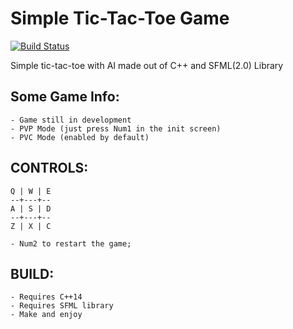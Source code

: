 # Simple Tic-Tac-Toe Game 
[![Build Status](https://travis-ci.org/rodrigovb96/tic_tac_toe.svg?branch=master)](https://travis-ci.org/rodrigovb96/tic_tac_toe)

Simple tic-tac-toe with AI made out of C++ and SFML(2.0) Library

## Some Game Info:
	- Game still in development
	- PVP Mode (just press Num1 in the init screen) 
	- PVC Mode (enabled by default)

## CONTROLS: 
	Q | W | E
	--+---+--
	A | S | D
	--+---+--
	Z | X | C

	- Num2 to restart the game;

## BUILD:
	- Requires C++14 
	- Requires SFML library
	- Make and enjoy
